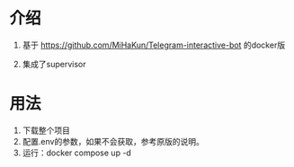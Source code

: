 # 介绍
1. 基于 https://github.com/MiHaKun/Telegram-interactive-bot⁠ 的docker版

2. 集成了supervisor

# 用法
1. 下载整个项目
2. 配置.env的参数，如果不会获取，参考原版的说明。
3. 运行：docker compose up -d
